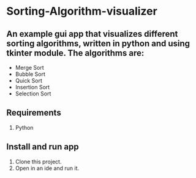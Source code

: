 # Sorting-Algorithm-visualizer

## An example gui app that visualizes different sorting algorithms, written in python and using tkinter module. The algorithms are:

* Merge Sort
* Bubble Sort
* Quick Sort
* Insertion Sort
* Selection Sort

## Requirements
1. Python

## Install and run app
1. Clone this project.
2. Open in an ide and run it.
